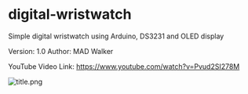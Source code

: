 # digital-wristwatch
Simple digital wristwatch using Arduino, DS3231 and OLED display

Version: 1.0
Author: MAD Walker

YouTube Video Link: https://www.youtube.com/watch?v=Pvud2SI278M

![title.png](title.png?raw=true "Title")
